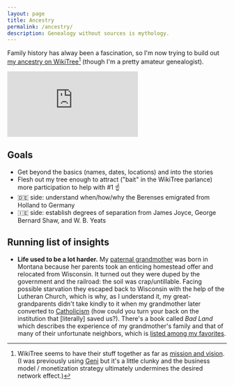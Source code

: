 ```yaml
---
layout: page
title: Ancestry
permalink: /ancestry/
description: Genealogy without sources is mythology.
---
```

Family history has alway been a fascination, so I'm now trying to build out <a href="https://www.wikitree.com/wiki/Berens-259" target="_blank">my ancestry on WikiTree</a>[^1] (though I'm a pretty amateur genealogist).

[^1]:WikiTree seems to have their stuff together as far as <a href="https://www.wikitree.com/wiki/Help:About_WikiTree" target="_blank">mission and vision</a>. (I was previously using <a href="https://www.geni.com" target="_blank">Geni</a> but it's a little clunky and the business model / monetization strategy ultimately undermines the desired network effect.)

<!-- Start Family Tree Widget -->
<iframe src="https://www.wikitree.com/treewidget/Berens-259/4" scrolling="no" frameborder="0" marginheight="0" marginwidth="0"></iframe>
<!-- End Family Tree Widget -->

## Goals
- Get beyond the basics (names, dates, locations) and into the stories
- Flesh out my tree enough to attract ("bait" in the WikiTree parlance) more participation to help with #1 ☝
- 🇩🇪 side: understand when/how/why the Berenses emigrated from Holland to Germany
- 🇮🇪 side: establish degrees of separation from James Joyce, George Bernard Shaw, and W. B. Yeats

## Running list of insights
- **Life used to be a lot harder.** My <a href="https://www.wikitree.com/wiki/Miessner-9" target="_blank">paternal grandmother</a> was born in Montana because her parents took an enticing homestead offer and relocated from Wisconsin. It turned out they were duped by the government and the railroad: the soil was crap/untillable. Facing possible starvation they escaped back to Wisconsin with the help of the Lutheran Church, which is why, as I understand it, my great-grandparents didn't take kindly to it when my grandmother later converted to [Catholicism](/catholic/) (how could you turn your back on the institution that [literally] saved us?). There's a book called *Bad Land* which describes the experience of my grandmother's family and that of many of their unfortunate neighbors, which is [listed among my favorites](/books/).